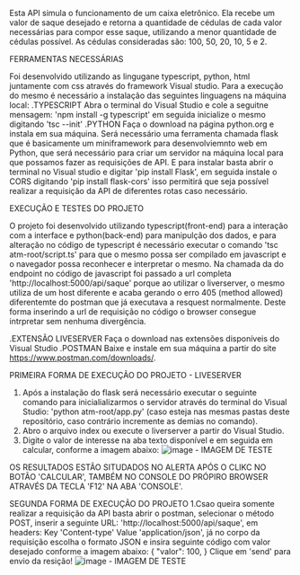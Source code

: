 Esta API simula o funcionamento de um caixa eletrônico. Ela recebe um valor de saque desejado e retorna a quantidade de cédulas de cada valor necessárias para compor esse saque, utilizando a menor quantidade de cédulas possível. As cédulas consideradas são: 100, 50, 20, 10, 5 e 2.

FERRAMENTAS NECESSÁRIAS

Foi desenvolvido utilizando as lingugane typescript, python, html juntamente com css através do framework Visual studio. Para a execução do mesmo é necessário a instalação das seguintes linguagens na máquina local:
  .TYPESCRIPT
  Abra o terminal do Visual Studio e cole a seguitne mensagem: 'npm install -g typescript' em seguida inicialize o mesmo digitando 'tsc --init'
  .PYTHON
  Faça o download na página  python.org e instala em sua máquina.
  Será necessário uma ferramenta chamada flask que é basicamente um miniframework para desenvolviemnto web em Python, que será necessário para criar um servidor na máquina local para que possamos fazer as requisições de API. E para instalar basta abrir o terminal no Visual studio e digitar 'pip install Flask', em seguida instale o CORS digitando 'pip install flask-cors' isso permitirá que seja possível realizar a requisição da API de diferentes rotas caso necessário.
  
EXECUÇÃO E TESTES DO PROJETO 

  O projeto foi desenvolvido utilizando typescript(front-end) para a interação com a interface e python(back-end) para manipulção dos dados, e para alteração no código de typescript é necessário executar o comando 'tsc atm-root/script.ts' para que o mesmo possa ser compilado em javascript e o navegador possa reconhecer e interpretar o mesmo. Na chamada da do endpoint no código de javascript foi passado a url completa 'http://localhost:5000/api/saque' porque ao utilizar o liverserver, o mesmo utiliza de um host diferente e acaba gerando o erro 405 (method allowed) diferentemte do postman que já executava a resquest normalmente. Deste forma inserindo a url de requisição no código o browser consegue intrpretar sem nenhuma divergência. 
  
  .EXTENSÃO LIVESERVER
  Faça o download nas extensões disponíveis do Visual Studio
  .POSTMAN
  Baixe e instale em sua máquina a partir do site https://www.postman.com/downloads/.

PRIMEIRA FORMA DE EXECUÇÃO DO PROJETO - LIVESERVER
  1. Após a instalação do flask será necessário executar o seguinte comando para inicialializarmos o servidor através do terminal do Visual Studio: 'python atm-root/app.py' (caso esteja nas mesmas pastas deste repositório, caso contrário incremente as demias no comando).
  2. Abro o arquivo index ou execute o liverserver a partir do Visual Studio.
  3. Digite o valor de interesse na aba texto disponível e em seguida em calcular, conforme a imagem abaixo:
     ![image](https://github.com/lucaslima520/desafio-atm/assets/70073731/18ebae66-184c-4f72-beb7-ea6a0be163f3) - IMAGEM DE TESTE
     
OS RESULTADOS ESTÃO SITUDADOS NO ALERTA APÓS O CLIKC NO BOTÃO 'CALCULAR', TAMBÉM NO CONSOLE DO PRÓPIRO BROWSER ATRAVÉS DA TECLA 'F12' NA ABA 'CONSOLE'.

SEGUNDA FORMA DE EXECUÇÃO DO PROJETO
  1.Csao queira somente realizar a requisição da API basta abrir o postman, selecionar o método POST, inserir a seguinte URL: 'http://localhost:5000/api/saque', em headers: Key 'Content-type' Value 'application/json', já no corpo da requisição escolha o formato JSON e insira seguinte código com valor desejado conforme a imagem abaixo: 
{
    "valor": 100,
}
Clique em 'send' para envio da resição!
![image](https://github.com/lucaslima520/desafio-atm/assets/70073731/e7dcdfba-b9b2-4624-ad74-2fac40af7529) - IMAGEM DE TESTE


